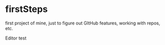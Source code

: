 firstSteps
==========

first project of mine, just to figure out GItHub features, working with repos, etc.

Editor test
